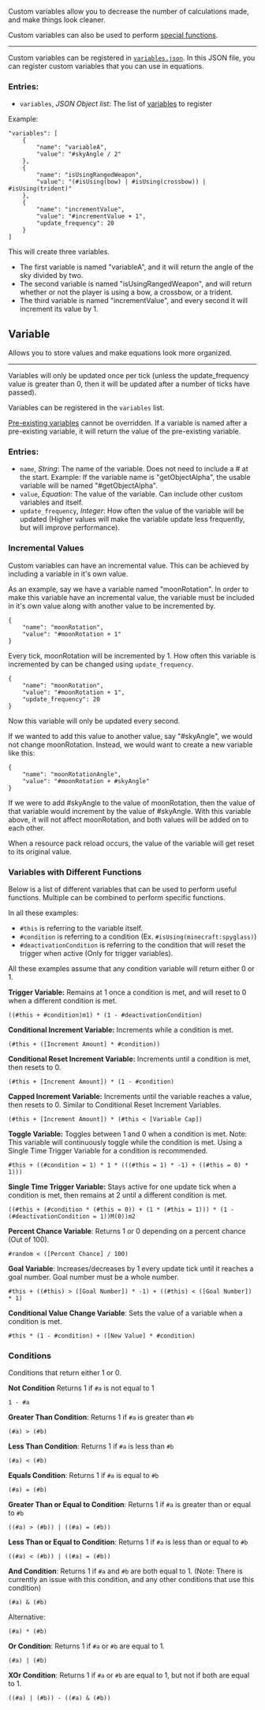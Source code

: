 Custom variables allow you to decrease the number of calculations made, and make things look cleaner.

Custom variables can also be used to perform [special functions](https://github.com/fishcute/Celestial/wiki/Custom-Variables#variables-with-different-functions).

***

Custom variables can be registered in [`variables.json`](https://github.com/fishcute/Celestial/wiki/JSON-Files#variablesjson).
In this JSON file, you can register custom variables that you can use in equations.

### Entries:
- `variables`, _JSON Object list_: The list of [variables](https://github.com/fishcute/Celestial/wiki/Custom-Variables#variable) to register

Example:
```
"variables": [
  	{
		"name": "variableA",
		"value": "#skyAngle / 2"
	},
	{
		"name": "isUsingRangedWeapon",
		"value": "(#isUsing(bow) | #isUsing(crossbow)) | #isUsing(trident)"
	},
	{
		"name": "incrementValue",
		"value": "#incrementValue + 1",
		"update_frequency": 20
	}
]
```
This will create three variables. 
- The first variable is named "variableA", and it will return the angle of the sky divided by two.
- The second variable is named "isUsingRangedWeapon", and will return whether or not the player is using a bow, a crossbow, or a trident.
- The third variable is named "incrementValue", and every second it will increment its value by 1.

## Variable

Allows you to store values and make equations look more organized.

***

Variables will only be updated once per tick (unless the update_frequency value is greater than 0, then it will be updated after a number of ticks have passed).

Variables can be registered in the `variables` list.

[Pre-existing variables](https://github.com/fishcute/Celestial/wiki/Equations#variables) cannot be overridden. If a variable is named after a pre-existing variable, it will return the value of the pre-existing variable.

### Entries:
- `name`, _String_: The name of the variable. Does not need to include a # at the start. Example: If the variable name is "getObjectAlpha", the usable variable will be named "#getObjectAlpha".
- `value`, _Equation_: The value of the variable. Can include other custom variables and itself.
- `update_frequency`, _Integer_: How often the value of the variable will be updated (Higher values will make the variable update less frequently, but will improve performance).

### Incremental Values
Custom variables can have an incremental value. This can be achieved by including a variable in it's own value.

As an example, say we have a variable named "moonRotation". In order to make this variable have an incremental value, the variable must be included in it's own value along with another value to be incremented by.

```
{
	"name": "moonRotation",
	"value": "#moonRotation + 1"
}
```

Every tick, moonRotation will be incremented by 1. How often this variable is incremented by can be changed using `update_frequency`.

```
{
	"name": "moonRotation",
	"value": "#moonRotation + 1",
	"update_frequency": 20
}
```

Now this variable will only be updated every second.

If we wanted to add this value to another value, say "#skyAngle", we would not change moonRotation. Instead, we would want to create a new variable like this:
```
{
	"name": "moonRotationAngle",
	"value": "#moonRotation + #skyAngle"
}
```

If we were to add #skyAngle to the value of moonRotation, then the value of that variable would increment by the value of #skyAngle. With this variable above, it will not affect moonRotation, and both values will be added on to each other.

When a resource pack reload occurs, the value of the variable will get reset to its original value.

### Variables with Different Functions

Below is a list of different variables that can be used to perform useful functions. Multiple can be combined to perform specific functions.

In all these examples:
- `#this` is referring to the variable itself.
- `#condition` is referring to a condition (Ex. `#isUsing(minecraft:spyglass)`)
- `#deactivationCondition` is referring to the condition that will reset the trigger when active (Only for trigger variables).

All these examples assume that any condition variable will return either 0 or 1.


**Trigger Variable:** Remains at 1 once a condition is met, and will reset to 0 when a different condition is met.

`((#this + #condition)m1) * (1 - #deactivationCondition)`

**Conditional Increment Variable:** Increments while a condition is met.

`(#this + ([Increment Amount] * #condition))`

**Conditional Reset Increment Variable:** Increments until a condition is met, then resets to 0.

`(#this + [Increment Amount]) * (1 - #condition)`

**Capped Increment Variable:** Increments until the variable reaches a value, then resets to 0. Similar to Conditional Reset Increment Variables.

`(#this + [Increment Amount]) * (#this < [Variable Cap])`

**Toggle Variable:** Toggles between 1 and 0 when a condition is met. Note: This variable will continuously toggle while the condition is met. Using a Single Time Trigger Variable for a condition is recommended. 

`#this + ((#condition = 1) * 1 * (((#this = 1) * -1) + ((#this = 0) * 1)))`

**Single Time Trigger Variable:** Stays active for one update tick when a condition is met, then remains at 2 until a different condition is met.

`((#this + (#condition * (#this = 0)) + (1 * (#this = 1))) * (1 - (#deactivationCondition = 1))M(0))m2`

**Percent Chance Variable**: Returns 1 or 0 depending on a percent chance (Out of 100).

`#random < ([Percent Chance] / 100)`

**Goal Variable**: Increases/decreases by 1 every update tick until it reaches a goal number. Goal number must be a whole number.

`#this + ((#this) > ([Goal Number]) * -1) + ((#this) < ([Goal Number]) * 1)`

**Conditional Value Change Variable**: Sets the value of a variable when a condition is met.

`#this * (1 - #condition) + ([New Value] * #condition)`

### Conditions

Conditions that return either 1 or 0.

**Not Condition** Returns 1 if `#a` is not equal to 1

`1 - #a`

**Greater Than Condition**: Returns 1 if `#a` is greater than `#b`

`(#a) > (#b)`

**Less Than Condition**: Returns 1 if `#a` is less than `#b`

`(#a) < (#b)`

**Equals Condition**: Returns 1 if `#a` is equal to `#b`

`(#a) = (#b)`

**Greater Than or Equal to Condition**: Returns 1 if `#a` is greater than or equal to `#b`

`((#a) > (#b)) | ((#a) = (#b))`

**Less Than or Equal to Condition**: Returns 1 if `#a` is less than or equal to `#b`

`((#a) < (#b)) | ((#a) = (#b))`

**And Condition**: Returns 1 if `#a` and `#b` are both equal to 1. (Note: There is currently an issue with this condition, and any other conditions that use this condition)

`(#a) & (#b)`

Alternative:

`(#a) * (#b)`

**Or Condition**: Returns 1 if `#a` or `#b` are equal to 1.

`(#a) | (#b)`

**XOr Condition**: Returns 1 if `#a` or `#b` are equal to 1, but not if both are equal to 1.

`((#a) | (#b)) - ((#a) & (#b))`
